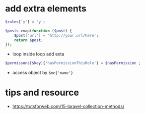 

# add extra elements

```php
$roles['y'] = 'y';
```

```php
$posts->map(function ($post) {
    $post['url'] = 'http://your.url/here';
    return $post;
});
```

* loop inside loop add exta

```php
$permissons[$key]{'hasPermissionThisRole'} = $hasPermission ;
```

* access object by `$me{'name'}`

# tips and resource

* https://tutsforweb.com/15-laravel-collection-methods/

